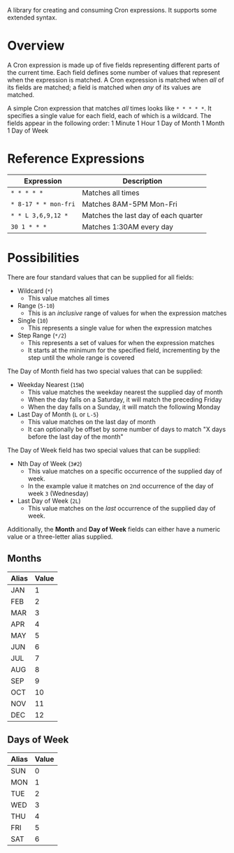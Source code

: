 A library for creating and consuming Cron expressions. It supports some extended syntax.

# Overview
A Cron expression is made up of five fields representing different parts of the current time. Each field defines some number of values that represent when the expression is matched. A Cron expression is matched when *all* of its fields are matched; a field is matched when *any* of its values are matched.

A simple Cron expression that matches *all* times looks like `* * * * *`. It specifies a single value for each field, each of which is a wildcard.
The fields appear in the following order:
1 Minute
1 Hour
1 Day of Month
1 Month
1 Day of Week

# Reference Expressions
|Expression|Description|
--- | ---
|`* * * * *`|Matches all times|
|`* 8-17 * * mon-fri`|Matches 8AM-5PM Mon-Fri|
|`* * L 3,6,9,12 *`|Matches the last day of each quarter|
|`30 1 * * *`|Matches 1:30AM every day|

# Possibilities
There are four standard values that can be supplied for all fields:
* Wildcard (`*`)
  * This value matches all times
* Range (`5-10`)
  * This is an *inclusive* range of values for when the expression matches
* Single (`10`)
  * This represents a single value for when the expression matches
* Step Range (`*/2`)
  * This represents a set of values for when the expression matches
  * It starts at the minimum for the specified field, incrementing by the step until the whole range is covered

The Day of Month field has two special values that can be supplied:
* Weekday Nearest (`15W`)
  * This value matches the weekday nearest the supplied day of month
  * When the day falls on a Saturday, it will match the preceding Friday
  * When the day falls on a Sunday, it will match the following Monday
* Last Day of Month (`L` or `L-5`)
  * This value matches on the last day of month
  * It can optionally be offset by some number of days to match "X days before the last day of the month"

The Day of Week field has two special values that can be supplied:
* Nth Day of Week (`3#2`)
  * This value matches on a specific occurrence of the supplied day of week.
  * In the example value it matches on `2`nd occurrence of the day of week `3` (Wednesday)
* Last Day of Week (`2L`)
  * This value matches on the *last* occurrence of the supplied day of week.

Additionally, the **Month** and **Day of Week** fields can either have a numeric value or a three-letter alias supplied.
## Months
|Alias|Value|
--- | ---
|JAN|1|
|FEB|2|
|MAR|3|
|APR|4|
|MAY|5|
|JUN|6|
|JUL|7|
|AUG|8|
|SEP|9|
|OCT|10|
|NOV|11|
|DEC|12|
## Days of Week
|Alias|Value|
--- | ---
|SUN|0|
|MON|1|
|TUE|2|
|WED|3|
|THU|4|
|FRI|5|
|SAT|6|